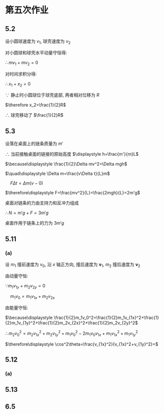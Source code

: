 # 第五次作业

## 5.2

设小圆球速度为 $v_1$, 球壳速度为 $v_2$

对小圆球和球壳水平动量守恒得:

$\therefore mv_1+mv_2=0$

对时间求积分得:

$\therefore x_1+x_2=0$

$\because$ 静止时小圆球位于球壳底部, 两者相对位移为 $R$

$\therefore x_2=\frac{1}{2}R$

$\therefore$ 球壳移动了 $\frac{1}{2}R$


## 5.3

设落在桌面上的链条质量为 $m'$

$\therefore$ 当前接触桌面的链接的原始高度 $\displaystyle h=\frac{m'}{m}L$

$\because\displaystyle \frac{1}{2}\Delta mv^2=\Delta mgh$

$\quad\displaystyle \Delta m=\frac{v\Delta t}{L}m$

$\quad\displaystyle F\Delta t=\Delta m(v-0)$

$\therefore\displaystyle F=\frac{mv^2}{L}=\frac{2mgh}{L}=2m'g$

桌面对链条的力由支持力和反冲力组成

$\therefore N=m'g+F=3m'g$

桌面作用于链条上的力为 $3m'g$


## 5.11

### (a)

设 $m_1$ 撞前速度为 $v_0$, 沿 $x$ 轴正方向, 撞后速度为 $\boldsymbol{v}_1$, $m_2$ 撞后速度为 $\boldsymbol{v}_2$

由动量守恒:

$\because m_1v_{1y}+m_2v_{2y}=0$

$\quad m_1v_0=m_1v_{1x}+m_2v_{2x}$

由能量守恒:

$\because\displaystyle \frac{1}{2}m_1v_0^2=\frac{1}{2}m_1v_{1x}^2+\frac{1}{2}m_1v_{1y}^2+\frac{1}{2}m_2v_{2x}^2+\frac{1}{2}m_2v_{2y}^2$

$\therefore\displaystyle m_2v_0^2=m_2v_{1x}^2+m_2v_{1y}^2+m_1v_0^2-2m_1v_0v_{1x}+m_1v_{1x}^2+m_1v_{1y}^2$

$\therefore\displaystyle \cos^2\theta=\frac{v_{1x}^2}{v_{1x}^2+v_{1y}^2}=$



## 5.12

### (a)





## 5.13

## 6.5

